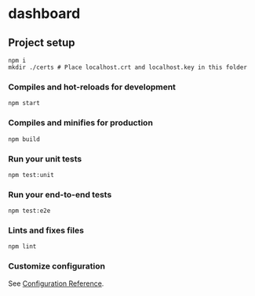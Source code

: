# dashboard

## Project setup
```
npm i
mkdir ./certs # Place localhost.crt and localhost.key in this folder
```

### Compiles and hot-reloads for development
```
npm start
```

### Compiles and minifies for production
```
npm build
```

### Run your unit tests
```
npm test:unit
```

### Run your end-to-end tests
```
npm test:e2e
```

### Lints and fixes files
```
npm lint
```


### Customize configuration
See [Configuration Reference](https://cli.vuejs.org/config/).
